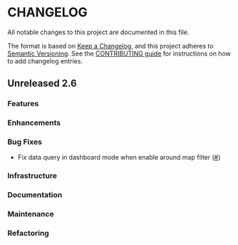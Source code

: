 # CHANGELOG
All notable changes to this project are documented in this file.

The format is based on [Keep a Changelog](https://keepachangelog.com/en/1.0.0/), and this project adheres to [Semantic Versioning](https://semver.org/spec/v2.0.0.html). See the [CONTRIBUTING guide](./CONTRIBUTING.md#Changelog) for instructions on how to add changelog entries.

## Unreleased 2.6
### Features

### Enhancements

### Bug Fixes
* Fix data query in dashboard mode when enable around map filter ([#](https://github.com/opensearch-project/dashboards-maps/pull/))

### Infrastructure

### Documentation

### Maintenance

### Refactoring
